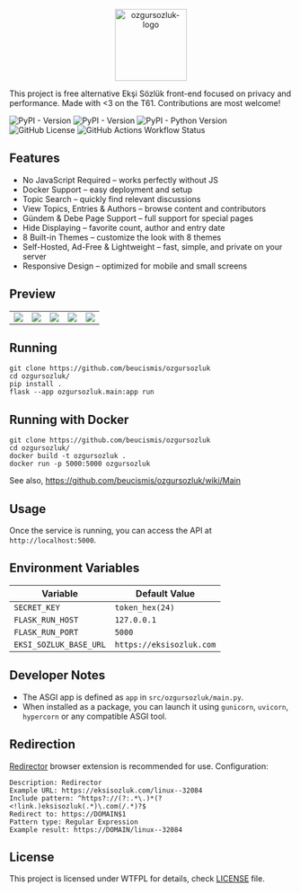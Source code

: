 <p align="center" width="100%">
<img height="128" src="https://github.com/user-attachments/assets/4893d92e-7077-4e2f-b1d4-ec809123d6ee" alt="ozgursozluk-logo" />
</p>

This project is free alternative Ekşi Sözlük front-end focused on privacy and performance. Made with <3 on the T61. Contributions are most welcome!

![PyPI - Version](https://img.shields.io/pypi/v/ozgursozluk)
![PyPI - Version](https://img.shields.io/pypi/v/limoon?label=limoon)
![PyPI - Python Version](https://img.shields.io/pypi/pyversions/ozgursozluk)
![GitHub License](https://img.shields.io/github/license/beucismis/ozgursozluk)
![GitHub Actions Workflow Status](https://img.shields.io/github/actions/workflow/status/beucismis/ozgursozluk/publish.yml)

## Features

- No JavaScript Required – works perfectly without JS
- Docker Support – easy deployment and setup
- Topic Search – quickly find relevant discussions
- View Topics, Entries & Authors – browse content and contributors
- Gündem & Debe Page Support – full support for special pages
- Hide Displaying – favorite count, author and entry date
- 8 Built-in Themes – customize the look with 8 themes
- Self-Hosted, Ad-Free & Lightweight – fast, simple, and private on your server
- Responsive Design – optimized for mobile and small screens

## Preview

<table>
  <tbody>
    <tr>
      <td><img src="https://github.com/user-attachments/assets/9bd8801f-f66f-46ea-869f-160d5f927d3d"></td>
      <td><img src="https://github.com/user-attachments/assets/8ce49590-1d76-4033-98ae-8778546fc2a0"></td>
      <td><img src="https://github.com/user-attachments/assets/b3d8ab01-a36c-4077-913d-33c843a56389"></td>
      <td><img src="https://github.com/user-attachments/assets/33f691a5-609c-46b2-bce1-7ba783a8a2b2"></td>
      <td><img src="https://github.com/user-attachments/assets/93937a24-3e35-4aba-b291-4d4d53dcbfc4"></td>
    </tr>
  </tbody>
</table>

## Running

```
git clone https://github.com/beucismis/ozgursozluk
cd ozgursozluk/
pip install .
flask --app ozgursozluk.main:app run
```

## Running with Docker

```
git clone https://github.com/beucismis/ozgursozluk
cd ozgursozluk/
docker build -t ozgursozluk .
docker run -p 5000:5000 ozgursozluk
```

See also, https://github.com/beucismis/ozgursozluk/wiki/Main

## Usage

Once the service is running, you can access the API at `http://localhost:5000`.

## Environment Variables

| Variable               | Default Value            |
|------------------------|--------------------------|
| `SECRET_KEY`           | `token_hex(24)`          |
| `FLASK_RUN_HOST`       |  `127.0.0.1`             |
| `FLASK_RUN_PORT`       | `5000`                   |
| `EKSI_SOZLUK_BASE_URL` | `https://eksisozluk.com` |

## Developer Notes

- The ASGI app is defined as `app` in `src/ozgursozluk/main.py`.
- When installed as a package, you can launch it using `gunicorn`, `uvicorn`, `hypercorn` or any compatible ASGI tool.

## Redirection

[Redirector](https://einaregilsson.com/redirector) browser extension is recommended for use. Configuration:
```
Description: Redirector
Example URL: https://eksisozluk.com/linux--32084
Include pattern: ^https?://(?:.*\.)*(?<!link.)eksisozluk(.*)\.com(/.*)?$
Redirect to: https://DOMAIN$1
Pattern type: Regular Expression
Example result: https://DOMAIN/linux--32084
```

## License

This project is licensed under WTFPL for details, check [LICENSE](LICENSE) file.
